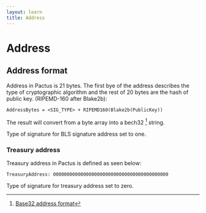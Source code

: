 ```yaml
---
layout: learn
title: Address
---
```


# Address

## Address format

Address in Pactus is 21 bytes. The first bye of the address describes the type of cryptographic
algorithm and the rest of 20 bytes are the hash of public key. (RIPEMD-160 after Blake2b):

```text
AddressBytes = <SIG_TYPE> + RIPEMD160(Blake2b(PublicKey))
```

The result will convert from a byte array into a bech32 [^first] string.

Type of signature for BLS signature address set to one.

### Treasury address

Treasury address in Pactus is defined as seen below:

```text
TreasuryAddress: 000000000000000000000000000000000000000000
```

Type of signature for treasury address set to zero.

[^first]: [Base32 address format](https://github.com/bitcoin/bips/blob/master/bip-0173.mediawiki)
